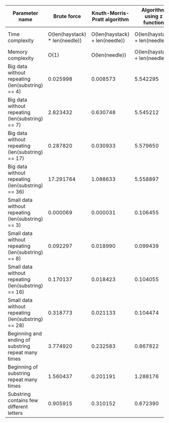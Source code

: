 |Parameter name|Brute force|Knuth-Morris-Pratt algorithm|Algorithm using z function|Boyer-Moore-Horspool algorithm|Aho-Corasick algorithm|
|-|-|-|-|-|-|
|Time complexity|O(len(haystack) * len(needle))|O(len(haystack) + len(needle))|O(len(haystack) + len(needle))|O(len(haystack) * len(needle))|O(len(needles) + len(haystack))|
|Memory complexity|O(1)|O(len(needle))|O(len(haystack) + len(needle))|O(len(needle))|O(len(needles))|
|Big data without repeating (len(substring) == 4)|0.025998|0.008573|5.542295|0.001912|0.010810|
|Big data without repeating (len(substring) == 7)|2.823432|0.630748|5.545212|0.007120|0.764795|
|Big data without repeating (len(substring) == 17)|0.287820|0.030933|5.579650|0.002985|0.039387|
|Big data without repeating (len(substring) == 36)|17.291764|1.088633|5.558897|0.065365|1.348001|
|Small data without repeating (len(substring) == 3)|0.000069|0.000031|0.106455|0.000017|0.000084|
|Small data without repeating (len(substring) == 8)|0.092297|0.018990|0.099439|0.004083|0.027238|
|Small data without repeating (len(substring) == 16)|0.170137|0.018423|0.104055|0.002704|0.025124|
|Small data without repeating (len(substring) == 28)|0.318773|0.021133|0.104474|0.002166|0.029461|
|Beginning and ending of substring repeat many times|3.774920|0.232583|0.867822|0.133674|0.194140|
|Beginning of substring repeat many times|1.560437|0.201191|1.288176|0.053318|0.357373|
|Substring contains few different letters|0.905915|0.310152|0.672390|0.060735|0.156253|